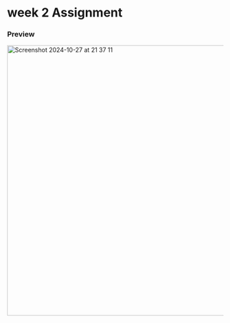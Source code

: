   # week 2 Assignment

### Preview


<img width="628" alt="Screenshot 2024-10-27 at 21 37 11" src="https://github.com/user-attachments/assets/56d6ae2b-42fc-483e-ad90-9b7faadd9f5b">
